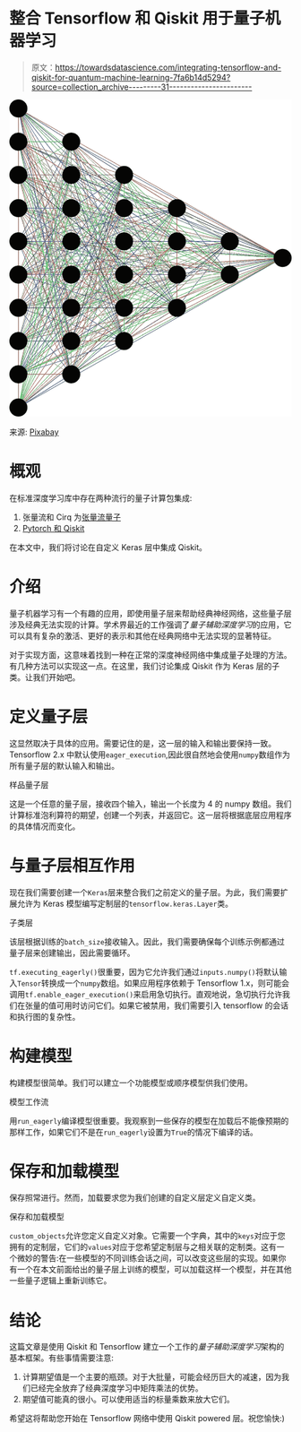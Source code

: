 # 整合 Tensorflow 和 Qiskit 用于量子机器学习

> 原文：<https://towardsdatascience.com/integrating-tensorflow-and-qiskit-for-quantum-machine-learning-7fa6b14d5294?source=collection_archive---------31----------------------->

![](img/4f63d5fcf978a88e449195bcf9c4b80a.png)

来源: [Pixabay](https://pixabay.com/vectors/neural-network-thought-mind-mental-3816319/)

# 概观

在标准深度学习库中存在两种流行的量子计算包集成:

1.  张量流和 Cirq 为[张量流量子](https://www.tensorflow.org/quantum)
2.  [Pytorch 和 Qiskit](https://qiskit.org/textbook/ch-machine-learning/machine-learning-qiskit-pytorch.html)

在本文中，我们将讨论在自定义 Keras 层中集成 Qiskit。

# 介绍

量子机器学习有一个有趣的应用，即使用量子层来帮助经典神经网络，这些量子层涉及经典无法实现的计算。学术界最近的工作强调了*量子辅助深度学习*的应用，它可以具有复杂的激活、更好的表示和其他在经典网络中无法实现的显著特征。

对于实现方面，这意味着找到一种在正常的深度神经网络中集成量子处理的方法。有几种方法可以实现这一点。在这里，我们讨论集成 Qiskit 作为 Keras 层的子类。让我们开始吧。

# 定义量子层

这显然取决于具体的应用。需要记住的是，这一层的输入和输出要保持一致。Tensorflow 2.x 中默认使用`eager_execution`,因此很自然地会使用`numpy`数组作为所有量子层的默认输入和输出。

样品量子层

这是一个任意的量子层，接收四个输入，输出一个长度为 4 的 numpy 数组。我们计算标准泡利算符的期望，创建一个列表，并返回它。这一层将根据底层应用程序的具体情况而变化。

# 与量子层相互作用

现在我们需要创建一个`Keras`层来整合我们之前定义的量子层。为此，我们需要扩展允许为 Keras 模型编写定制层的`tensorflow.keras.Layer`类。

子类层

该层根据训练的`batch_size`接收输入。因此，我们需要确保每个训练示例都通过量子层来创建输出，因此需要循环。

`tf.executing_eagerly()`很重要，因为它允许我们通过`inputs.numpy()`将默认输入`Tensor`转换成一个`numpy`数组。如果应用程序依赖于 Tensorflow 1.x，则可能会调用`tf.enable_eager_execution()`来启用急切执行。直观地说，急切执行允许我们在张量的值可用时访问它们。如果它被禁用，我们需要引入 tensorflow 的会话和执行图的复杂性。

# 构建模型

构建模型很简单。我们可以建立一个功能模型或顺序模型供我们使用。

模型工作流

用`run_eagerly`编译模型很重要。我观察到一些保存的模型在加载后不能像预期的那样工作，如果它们不是在`run_eagerly`设置为`True`的情况下编译的话。

# 保存和加载模型

保存照常进行。然而，加载要求您为我们创建的自定义层定义自定义类。

保存和加载模型

`custom_objects`允许您定义自定义对象。它需要一个字典，其中的`keys`对应于您拥有的定制层，它们的`values`对应于您希望定制层与之相关联的定制类。这有一个微妙的警告:在一些模型的不同训练会话之间，可以改变这些层的实现。如果你有一个在本文前面给出的量子层上训练的模型，可以加载这样一个模型，并在其他一些量子逻辑上重新训练它。

# 结论

这篇文章是使用 Qiskit 和 Tensorflow 建立一个工作的*量子辅助深度学习*架构的基本框架。有些事情需要注意:

1.  计算期望值是一个主要的瓶颈。对于大批量，可能会经历巨大的减速，因为我们已经完全放弃了经典深度学习中矩阵乘法的优势。
2.  期望值可能真的很小。可以使用适当的标量乘数来放大它们。

希望这将帮助您开始在 Tensorflow 网络中使用 Qiskit powered 层。祝您愉快:)